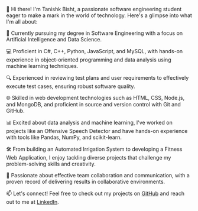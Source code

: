 👋 Hi there! I'm Tanishk Bisht, a passionate software engineering student eager to make a mark in the world of technology. Here's a glimpse into what I'm all about:

🚀 Currently pursuing my degree in Software Engineering with a focus on Artificial Intelligence and Data Science.

💻 Proficient in C#, C++, Python, JavaScript, and MySQL, with hands-on experience in object-oriented programming and data analysis using machine learning techniques.

🔍 Experienced in reviewing test plans and user requirements to effectively execute test cases, ensuring robust software quality.

🌐 Skilled in web development technologies such as HTML, CSS, Node.js, and MongoDB, and proficient in source and version control with Git and GitHub.

📊 Excited about data analysis and machine learning, I've worked on projects like an Offensive Speech Detector and have hands-on experience with tools like Pandas, NumPy, and scikit-learn.

🛠️ From building an Automated Irrigation System to developing a Fitness Web Application, I enjoy tackling diverse projects that challenge my problem-solving skills and creativity.

🌟 Passionate about effective team collaboration and communication, with a proven record of delivering results in collaborative environments.

📫 Let's connect! Feel free to check out my projects on [GitHub](https://github.com/Tanishk-22) and reach out to me at [LinkedIn](www.linkedin.com/in/tanishk-bisht-389436235).
